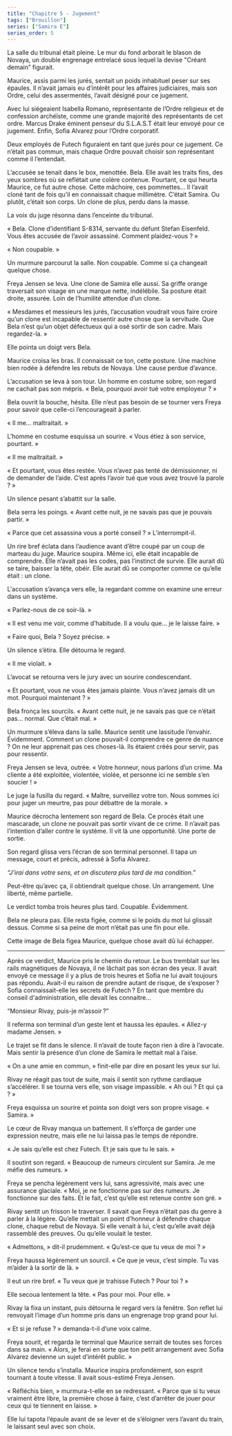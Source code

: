 ```yaml
---
title: "Chapitre 5 - Jugement"
tags: ["Brouillon"]
series: ["Samira E"]
series_order: 5
---
```


La salle du tribunal était pleine. Le mur du fond arborait le blason de Novaya, un double engrenage entrelacé sous lequel la devise "Créant demain” figurait.

Maurice, assis parmi les jurés, sentait un poids inhabituel peser sur ses épaules. Il n’avait jamais eu d’intérêt pour les affaires judiciaires, mais son Ordre, celui des assermentés, l’avait désigné pour ce jugement.

Avec lui siégeaient Isabella Romano, 
représentante de l’Ordre religieux et de confession archéïste, comme une grande majorité des représentants de cet ordre.
Marcus Drake éminent penseur du S.L.A.S.T était leur envoyé pour ce jugement.
Enfin, Sofia Alvarez pour l’Ordre corporatif.

Deux employés de Futech figuraient en tant que jurés pour ce jugement. Ce n’était pas commun, mais chaque Ordre pouvait choisir son représentant comme il l’entendait.

L’accusée se tenait dans le box, menottée. Bela. Elle avait les traits fins, des yeux sombres où se reflétait une colère contenue. Pourtant, ce qui heurta Maurice, ce fut autre chose. Cette mâchoire, ces pommettes… 
Il l’avait cloné tant de fois qu’il en connaissait chaque millimètre. C’était Samira. Ou plutôt, c’était son corps. Un clone de plus, perdu dans la masse.

La voix du juge résonna dans l’enceinte du tribunal.

« Bela. Clone d’identifiant S-8314, servante du défunt Stefan Eisenfeld. Vous êtes accusée de l’avoir assassiné. Comment plaidez-vous ? »

« Non coupable. »

Un murmure parcourut la salle. Non coupable. Comme si ça changeait quelque chose.

Freya Jensen se leva. Une clone de Samira elle aussi. Sa griffe orange traversait son visage en une marque nette, indélébile.
Sa posture était droite, assurée. Loin de l’humilité attendue d’un clone.

« Mesdames et messieurs les jurés, l’accusation voudrait vous faire croire qu’un clone est incapable de ressentir autre chose que la servitude. Que Bela n’est qu’un objet défectueux qui a osé sortir de son cadre. Mais regardez-la. »

Elle pointa un doigt vers Bela.

Maurice croisa les bras. Il connaissait ce ton, cette posture. Une machine bien rodée à défendre les rebuts de Novaya. Une cause perdue d’avance.

L’accusation se leva à son tour. Un homme en costume sobre, son regard ne cachait pas son mépris.
« Bela, pourquoi avoir tué votre employeur ? »

Bela ouvrit la bouche, hésita. Elle n’eut pas besoin de se tourner vers Freya pour savoir que celle-ci l’encourageait à parler.

« Il me… maltraitait. »

L'homme en costume esquissa un sourire. « Vous étiez à son service, pourtant. »

« Il me maltraitait. »

« Et pourtant, vous êtes restée. Vous n’avez pas tenté de démissionner, ni de demander de l’aide. C’est après l’avoir tué que vous avez trouvé la parole ? »

Un silence pesant s’abattit sur la salle.

Bela serra les poings. « Avant cette nuit, je ne savais pas que je pouvais partir. »

« Parce que cet assassina vous a porté conseil ? » L’interrompit-il.

Un rire bref éclata dans l’audience avant d’être coupé par un coup de marteau du juge. Maurice soupira. Même ici, elle était incapable de comprendre. Elle n’avait pas les codes, pas l’instinct de survie. Elle aurait dû se taire, baisser la tête, obéir. Elle aurait dû se comporter comme ce qu’elle était : un clone.

L'accusation s’avança vers elle, la regardant comme on examine une erreur dans un système.

« Parlez-nous de ce soir-là. »

« Il est venu me voir, comme d’habitude. Il a voulu que… je le laisse faire. »

« Faire quoi, Bela ? Soyez précise. »

Un silence s’étira. Elle détourna le regard.

« Il me violait. »

L’avocat se retourna vers le jury avec un sourire condescendant.

« Et pourtant, vous ne vous êtes jamais plainte. Vous n’avez jamais dit un mot. Pourquoi maintenant ? »

Bela fronça les sourcils. « Avant cette nuit, je ne savais pas que ce n’était pas… normal. Que c’était mal. »

Un murmure s’éleva dans la salle. Maurice sentit une lassitude l’envahir. Évidemment. Comment un clone pouvait-il comprendre ce genre de nuance ? On ne leur apprenait pas ces choses-là. Ils étaient créés pour servir, pas pour ressentir.

Freya Jensen se leva, outrée. « Votre honneur, nous parlons d’un crime. Ma cliente a été exploitée, violentée, violée, et personne ici ne semble s’en soucier ! »

Le juge la fusilla du regard. « Maître, surveillez votre ton. Nous sommes ici pour juger un meurtre, pas pour débattre de la morale. »

Maurice décrocha lentement son regard de Bela. Ce procès était une mascarade, un clone ne pouvait pas sortir vivant de ce crime. Il n’avait pas l’intention d’aller contre le système. Il vit là une opportunité. Une porte de sortie.

Son regard glissa vers l’écran de son terminal personnel. Il tapa un message, court et précis, adressé à Sofia Alvarez.

*“J’irai dans votre sens, et on discutera plus tard de ma condition.”*

Peut-être qu’avec ça, il obtiendrait quelque chose. Un arrangement. Une liberté, même partielle.

Le verdict tomba trois heures plus tard. Coupable. Évidemment.

Bela ne pleura pas. Elle resta figée, comme si le poids du mot lui glissait dessus. Comme si sa peine de mort n’était pas une fin pour elle.

Cette image de Bela figea Maurice, quelque chose avait dû lui échapper.

---

Après ce verdict, Maurice pris le chemin du retour. Le bus tremblait sur les rails magnétiques de Novaya, il ne lâchait pas son écran des yeux. Il avait envoyé ce message il y a plus de trois heures et Sofia ne lui avait toujours pas répondu. Avait-il eu raison de prendre autant de risque, de s’exposer ? Sofia connaissait-elle les secrets de Futech ?
En tant que membre du conseil d'administration, elle devait les connaitre…

“Monsieur Rivay, puis-je m’assoir ?”

Il referma son terminal d’un geste lent et haussa les épaules. « Allez-y madame Jensen. »

Le trajet se fit dans le silence. Il n’avait de toute façon rien à dire à l’avocate. Mais sentir la présence d’un clone de Samira le mettait mal à l’aise.

« On a une amie en commun, » finit-elle par dire en posant les yeux sur lui.

Rivay ne réagit pas tout de suite, mais il sentit son rythme cardiaque s’accélérer. Il se tourna vers elle, son visage impassible. « Ah oui ? Et qui ça ? »

Freya esquissa un sourire et pointa son doigt vers son propre visage. « Samira. »

Le cœur de Rivay manqua un battement. Il s’efforça de garder une expression neutre, mais elle ne lui laissa pas le temps de répondre.

« Je sais qu’elle est chez Futech. Et je sais que tu le sais. »

Il soutint son regard. « Beaucoup de rumeurs circulent sur Samira. Je me méfie des rumeurs. »

Freya se pencha légèrement vers lui, sans agressivité, mais avec une assurance glaciale. « Moi, je ne fonctionne pas sur des rumeurs. Je fonctionne sur des faits. Et le fait, c’est qu’elle est retenue contre son gré. »

Rivay sentit un frisson le traverser. Il savait que Freya n’était pas du genre à parler à la légère. Qu’elle mettait un point d’honneur à défendre chaque clone, chaque rebut de Novaya. Si elle venait à lui, c’est qu’elle avait déjà rassemblé des preuves. Ou qu’elle voulait le tester.

« Admettons, » dit-il prudemment. « Qu’est-ce que tu veux de moi ? »

Freya haussa légèrement un sourcil. « Ce que je veux, c’est simple. Tu vas m’aider à la sortir de là. »

Il eut un rire bref. « Tu veux que je trahisse Futech ? Pour toi ? »

Elle secoua lentement la tête. « Pas pour moi. Pour elle. »

Rivay la fixa un instant, puis détourna le regard vers la fenêtre. Son reflet lui renvoyait l’image d’un homme pris dans un engrenage trop grand pour lui.

« Et si je refuse ? » demanda-t-il d’une voix calme.

Freya sourit, et regarda le terminal que Maurice serrait de toutes ses forces dans sa main. « Alors, je ferai en sorte que ton petit arrangement avec Sofia Alvarez devienne un sujet d’intérêt public. »

Un silence tendu s’installa. Maurice inspira profondément, son esprit tournant à toute vitesse. Il avait sous-estimé Freya Jensen.

« Réfléchis bien, » murmura-t-elle en se redressant. « Parce que si tu veux vraiment être libre, la première chose à faire, c’est d’arrêter de jouer pour ceux qui te tiennent en laisse. »

Elle lui tapota l’épaule avant de se lever et de s’éloigner vers l’avant du train, le laissant seul avec son choix.